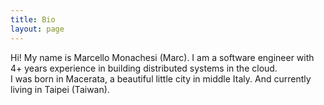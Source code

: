 ```yaml
---
title: Bio
layout: page
---
```


Hi! My name is Marcello Monachesi (Marc). I am a software engineer with 4+ years experience in building distributed systems in the cloud.  
I was born in Macerata, a beautiful little city in middle Italy. And currently living in Taipei (Taiwan).
